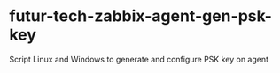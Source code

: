 # futur-tech-zabbix-agent-gen-psk-key
Script Linux and Windows to generate and configure PSK key on agent
